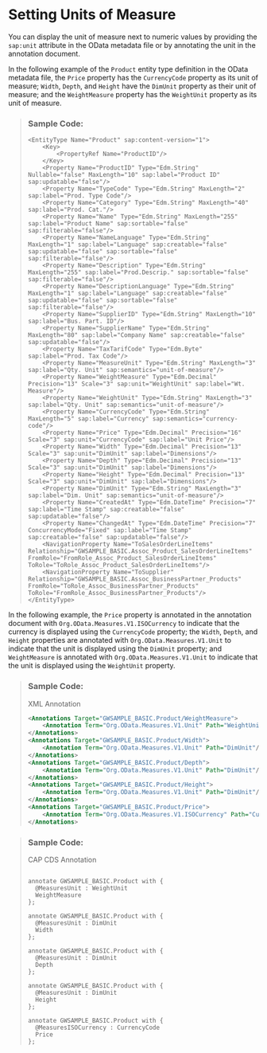 <!-- loio0d6c1d5f9e1e4aab950f7b528c59fa5d -->

# Setting Units of Measure

You can display the unit of measure next to numeric values by providing the `sap:unit` attribute in the OData metadata file or by annotating the unit in the annotation document.



In the following example of the `Product` entity type definition in the OData metadata file, the `Price` property has the `CurrencyCode` property as its unit of measure; `Width`, `Depth`, and `Height` have the `DimUnit` property as their unit of measure; and the `WeightMeasure` property has the `WeightUnit` property as its unit of measure.

> ### Sample Code:  
> ```
> <EntityType Name="Product" sap:content-version="1">
>     <Key>
>         <PropertyRef Name="ProductID"/>
>     </Key>
>     <Property Name="ProductID" Type="Edm.String" Nullable="false" MaxLength="10" sap:label="Product ID" sap:updatable="false"/>
>     <Property Name="TypeCode" Type="Edm.String" MaxLength="2" sap:label="Prod. Type Code"/>
>     <Property Name="Category" Type="Edm.String" MaxLength="40" sap:label="Prod. Cat."/>
>     <Property Name="Name" Type="Edm.String" MaxLength="255" sap:label="Product Name" sap:sortable="false" sap:filterable="false"/>
>     <Property Name="NameLanguage" Type="Edm.String" MaxLength="1" sap:label="Language" sap:creatable="false" sap:updatable="false" sap:sortable="false" sap:filterable="false"/>
>     <Property Name="Description" Type="Edm.String" MaxLength="255" sap:label="Prod.Descrip." sap:sortable="false" sap:filterable="false"/>
>     <Property Name="DescriptionLanguage" Type="Edm.String" MaxLength="1" sap:label="Language" sap:creatable="false" sap:updatable="false" sap:sortable="false" sap:filterable="false"/>
>     <Property Name="SupplierID" Type="Edm.String" MaxLength="10" sap:label="Bus. Part. ID"/>
>     <Property Name="SupplierName" Type="Edm.String" MaxLength="80" sap:label="Company Name" sap:creatable="false" sap:updatable="false"/>
>     <Property Name="TaxTarifCode" Type="Edm.Byte" sap:label="Prod. Tax Code"/>
>     <Property Name="MeasureUnit" Type="Edm.String" MaxLength="3" sap:label="Qty. Unit" sap:semantics="unit-of-measure"/>
>     <Property Name="WeightMeasure" Type="Edm.Decimal" Precision="13" Scale="3" sap:unit="WeightUnit" sap:label="Wt. Measure"/>
>     <Property Name="WeightUnit" Type="Edm.String" MaxLength="3" sap:label="Qty. Unit" sap:semantics="unit-of-measure"/>
>     <Property Name="CurrencyCode" Type="Edm.String" MaxLength="5" sap:label="Currency" sap:semantics="currency-code"/>
>     <Property Name="Price" Type="Edm.Decimal" Precision="16" Scale="3" sap:unit="CurrencyCode" sap:label="Unit Price"/>
>     <Property Name="Width" Type="Edm.Decimal" Precision="13" Scale="3" sap:unit="DimUnit" sap:label="Dimensions"/>
>     <Property Name="Depth" Type="Edm.Decimal" Precision="13" Scale="3" sap:unit="DimUnit" sap:label="Dimensions"/>
>     <Property Name="Height" Type="Edm.Decimal" Precision="13" Scale="3" sap:unit="DimUnit" sap:label="Dimensions"/>
>     <Property Name="DimUnit" Type="Edm.String" MaxLength="3" sap:label="Dim. Unit" sap:semantics="unit-of-measure"/>
>     <Property Name="CreatedAt" Type="Edm.DateTime" Precision="7" sap:label="Time Stamp" sap:creatable="false" sap:updatable="false"/>
>     <Property Name="ChangedAt" Type="Edm.DateTime" Precision="7" ConcurrencyMode="Fixed" sap:label="Time Stamp" sap:creatable="false" sap:updatable="false"/>
>     <NavigationProperty Name="ToSalesOrderLineItems" Relationship="GWSAMPLE_BASIC.Assoc_Product_SalesOrderLineItems" FromRole="FromRole_Assoc_Product_SalesOrderLineItems" ToRole="ToRole_Assoc_Product_SalesOrderLineItems"/>
>     <NavigationProperty Name="ToSupplier" Relationship="GWSAMPLE_BASIC.Assoc_BusinessPartner_Products" FromRole="ToRole_Assoc_BusinessPartner_Products" ToRole="FromRole_Assoc_BusinessPartner_Products"/>
> </EntityType>
> ```

In the following example, the `Price` property is annotated in the annotation document with `Org.OData.Measures.V1.ISOCurrency` to indicate that the currency is displayed using the `CurrencyCode` property; the `Width`, `Depth`, and `Height` properties are annotated with `Org.OData.Measures.V1.Unit` to indicate that the unit is displayed using the `DimUnit` property; and `WeightMeasure` is annotated with `Org.OData.Measures.V1.Unit` to indicate that the unit is displayed using the `WeightUnit` property.

> ### Sample Code:  
> XML Annotation
> 
> ```xml
> <Annotations Target="GWSAMPLE_BASIC.Product/WeightMeasure">
>     <Annotation Term="Org.OData.Measures.V1.Unit" Path="WeightUnit"/>
> </Annotations>
> <Annotations Target="GWSAMPLE_BASIC.Product/Width">
>     <Annotation Term="Org.OData.Measures.V1.Unit" Path="DimUnit"/>
> </Annotations>
> <Annotations Target="GWSAMPLE_BASIC.Product/Depth">
>     <Annotation Term="Org.OData.Measures.V1.Unit" Path="DimUnit"/>
> </Annotations>
> <Annotations Target="GWSAMPLE_BASIC.Product/Height">
>     <Annotation Term="Org.OData.Measures.V1.Unit" Path="DimUnit"/>
> </Annotations>
> <Annotations Target="GWSAMPLE_BASIC.Product/Price">
>     <Annotation Term="Org.OData.Measures.V1.ISOCurrency" Path="CurrencyCode"/>
> </Annotations>
> ```

> ### Sample Code:  
> CAP CDS Annotation
> 
> ```
> 
> annotate GWSAMPLE_BASIC.Product with {
>   @MeasuresUnit : WeightUnit
>   WeightMeasure
> };
> 
> annotate GWSAMPLE_BASIC.Product with {
>   @MeasuresUnit : DimUnit
>   Width
> };
> 
> annotate GWSAMPLE_BASIC.Product with {
>   @MeasuresUnit : DimUnit
>   Depth
> };
> 
> annotate GWSAMPLE_BASIC.Product with {
>   @MeasuresUnit : DimUnit
>   Height
> };
> 
> annotate GWSAMPLE_BASIC.Product with {
>   @MeasuresISOCurrency : CurrencyCode
>   Price
> };
> 
> ```

